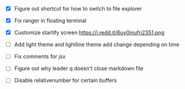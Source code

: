 
- [X] Figure out shortcut for how to switch to file explorer
- [X] Fix ranger in floating terminal
- [X] Customize startify screen https://i.redd.it/6uy0inufn2351.png
- [ ] Add light theme and lightline theme add change depending on time 
- [ ] Fix comments for jsx
- [ ] Figure out why leader q doesn't close markdown file 
- [ ] Disable relativenumber for certain buffers


